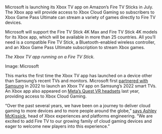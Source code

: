 Microsoft is launching its Xbox TV app on Amazon’s Fire TV Sticks in July. The Xbox app will provide access to Xbox Cloud Gaming so subscribers to Xbox Game Pass Ultimate can stream a variety of games directly to Fire TV devices.

Microsoft will support the Fire TV Stick 4K Max and Fire TV Stick 4K models for its Xbox app, which will be available in more than 25 countries. All you’ll need is a compatible Fire TV Stick, a Bluetooth-enabled wireless controller, and an Xbox Game Pass Ultimate subscription to stream Xbox games.

*The Xbox TV app running on a Fire TV Stick.*

Image: Microsoft

This marks the first time the Xbox TV app has launched on a device other than Samsung’s recent TVs and monitors. Microsoft first [partnered with Samsung](/2022/6/9/23159460/microsoft-xbox-tv-app-samsung-2022-tv-xbox-cloud-gaming-streaming) in 2022 to launch an Xbox TV app on Samsung’s 2022 smart TVs. An Xbox app also appeared on [Meta’s Quest VR headsets](/2023/12/13/24000134/xbox-cloud-gaming-meta-quest-3-vr-headset) last year, providing access to Xbox Cloud Gaming.

“Over the past several years, we have been on a journey to deliver cloud gaming to more devices and to more people around the globe,” [says Ashley McKissick](https://news.xbox.com/en-us/2024/06/27/xbox-cloud-gaming-amazon-fire-tv/), head of Xbox experiences and platforms engineering. “We are excited to add Fire TV to our growing family of cloud gaming devices and eager to welcome new players into this experience.”
